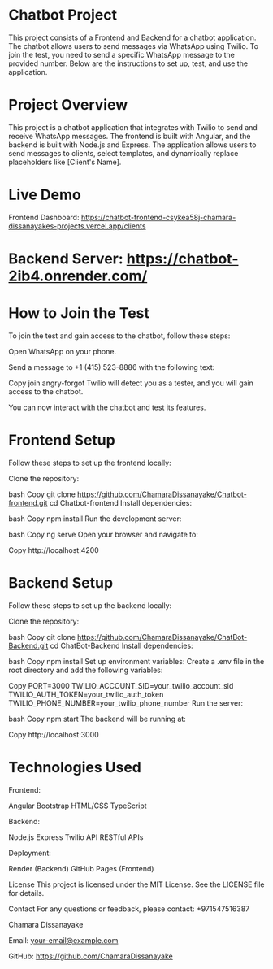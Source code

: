 # Chatbot Project
This project consists of a Frontend and Backend for a chatbot application. The chatbot allows users to send messages via WhatsApp using Twilio. To join the test, you need to send a specific WhatsApp message to the provided number. Below are the instructions to set up, test, and use the application.



# Project Overview
This project is a chatbot application that integrates with Twilio to send and receive WhatsApp messages. The frontend is built with Angular, and the backend is built with Node.js and Express. The application allows users to send messages to clients, select templates, and dynamically replace placeholders like [Client's Name].

# Live Demo
Frontend Dashboard: https://chatbot-frontend-csykea58j-chamara-dissanayakes-projects.vercel.app/clients

# Backend Server: https://chatbot-2ib4.onrender.com/

# How to Join the Test
To join the test and gain access to the chatbot, follow these steps:

Open WhatsApp on your phone.

Send a message to +1 (415) 523-8886 with the following text:

Copy
join angry-forgot
Twilio will detect you as a tester, and you will gain access to the chatbot.

You can now interact with the chatbot and test its features.

# Frontend Setup
Follow these steps to set up the frontend locally:

Clone the repository:

bash
Copy
git clone https://github.com/ChamaraDissanayake/Chatbot-frontend.git
cd Chatbot-frontend
Install dependencies:

bash
Copy
npm install
Run the development server:

bash
Copy
ng serve
Open your browser and navigate to:

Copy
http://localhost:4200


# Backend Setup
Follow these steps to set up the backend locally:

Clone the repository:

bash
Copy
git clone https://github.com/ChamaraDissanayake/ChatBot-Backend.git
cd ChatBot-Backend
Install dependencies:

bash
Copy
npm install
Set up environment variables:
Create a .env file in the root directory and add the following variables:

Copy
PORT=3000
TWILIO_ACCOUNT_SID=your_twilio_account_sid
TWILIO_AUTH_TOKEN=your_twilio_auth_token
TWILIO_PHONE_NUMBER=your_twilio_phone_number
Run the server:

bash
Copy
npm start
The backend will be running at:

Copy
http://localhost:3000



# Technologies Used
Frontend:

Angular
Bootstrap
HTML/CSS
TypeScript

Backend:

Node.js
Express
Twilio API
RESTful APIs

Deployment:

Render (Backend)
GitHub Pages (Frontend)

License
This project is licensed under the MIT License. See the LICENSE file for details.

Contact
For any questions or feedback, please contact: +971547516387

Chamara Dissanayake

Email: your-email@example.com

GitHub: https://github.com/ChamaraDissanayake

